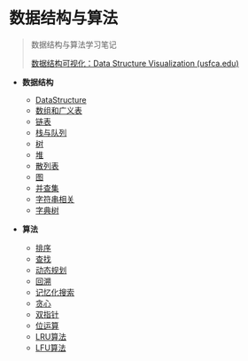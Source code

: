# 数据结构与算法


> 数据结构与算法学习笔记
>
> [数据结构可视化：Data Structure Visualization (usfca.edu)](https://www.cs.usfca.edu/~galles/visualization/about.html)

- **数据结构**
  - [DataStructure](数据结构与算法/DataStructure.md)
  - [数组和广义表](数据结构与算法/数组和广义表.md)
  - [链表](数据结构与算法/链表.md)
  - [栈与队列](数据结构与算法/栈与队列.md)
  - [树](数据结构与算法/树.md)
  - [堆](数据结构与算法/堆.md)
  - [散列表](数据结构与算法/散列表.md)
  - [图](数据结构与算法/图.md)
  - [并查集](数据结构与算法/并查集.md)
  - [字符串相关](数据结构与算法/字符串相关.md)
  - [字典树](数据结构与算法/字典树.md)
  
- **算法**
  - [排序](数据结构与算法/排序.md)
  - [查找](数据结构与算法/查找.md)
  - [动态规划](数据结构与算法/动态规划.md)
  - [回溯](数据结构与算法/回溯.md)
  - [记忆化搜索](数据结构与算法/记忆化搜索.md)
  - [贪心](数据结构与算法/贪心.md)
  - [双指针](数据结构与算法/双指针.md)
  - [位运算](数据结构与算法/位运算.md)
  - [LRU算法](数据结构与算法/LRU算法.md)
  - [LFU算法](数据结构与算法/LFU算法.md)

